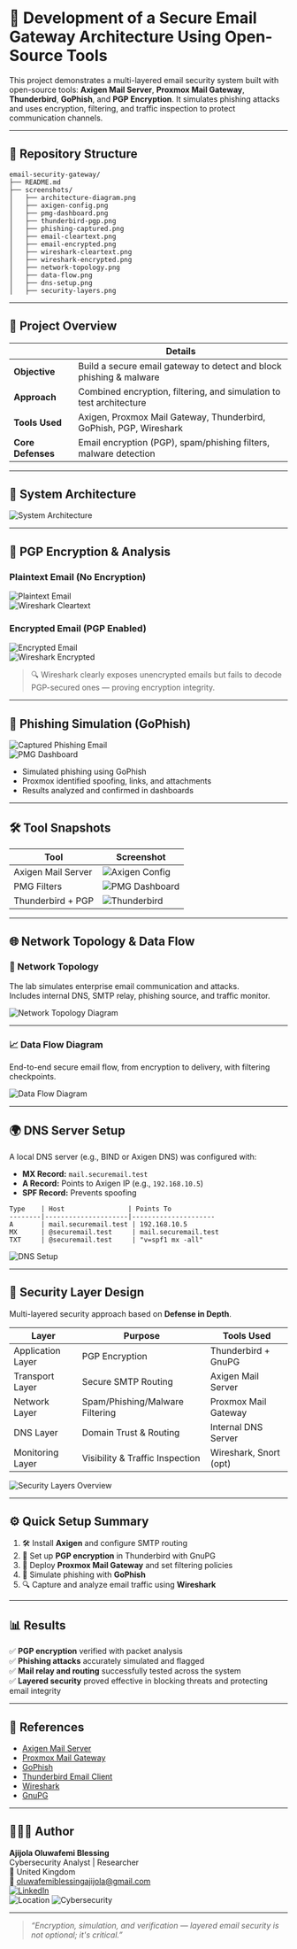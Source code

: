 # 🔐 Development of a Secure Email Gateway Architecture Using Open-Source Tools

This project demonstrates a multi-layered email security system built with open-source tools: **Axigen Mail Server**, **Proxmox Mail Gateway**, **Thunderbird**, **GoPhish**, and **PGP Encryption**. It simulates phishing attacks and uses encryption, filtering, and traffic inspection to protect communication channels.

---

## 📁 Repository Structure

```
email-security-gateway/
├── README.md
├── screenshots/
│   ├── architecture-diagram.png
│   ├── axigen-config.png
│   ├── pmg-dashboard.png
│   ├── thunderbird-pgp.png
│   ├── phishing-captured.png
│   ├── email-cleartext.png
│   ├── email-encrypted.png
│   ├── wireshark-cleartext.png
│   ├── wireshark-encrypted.png
│   ├── network-topology.png
│   ├── data-flow.png
│   ├── dns-setup.png
│   ├── security-layers.png
```

---

## 🧠 Project Overview

|                        | Details                                                                 |
|------------------------|-------------------------------------------------------------------------|
| **Objective**          | Build a secure email gateway to detect and block phishing & malware     |
| **Approach**           | Combined encryption, filtering, and simulation to test architecture     |
| **Tools Used**         | Axigen, Proxmox Mail Gateway, Thunderbird, GoPhish, PGP, Wireshark      |
| **Core Defenses**      | Email encryption (PGP), spam/phishing filters, malware detection        |

---

## 🧩 System Architecture

![System Architecture](screenshots/architecture-diagram.png)

---

## 🔐 PGP Encryption & Analysis

### Plaintext Email (No Encryption)

![Plaintext Email](screenshots/email-cleartext.png)  
![Wireshark Cleartext](screenshots/wireshark-cleartext.png)

### Encrypted Email (PGP Enabled)

![Encrypted Email](screenshots/email-encrypted.png)  
![Wireshark Encrypted](screenshots/wireshark-encrypted.png)

> 🔍 Wireshark clearly exposes unencrypted emails but fails to decode PGP-secured ones — proving encryption integrity.

---

## 🚨 Phishing Simulation (GoPhish)

![Captured Phishing Email](screenshots/phishing-captured.png)  
![PMG Dashboard](screenshots/pmg-dashboard.png)

- Simulated phishing using GoPhish
- Proxmox identified spoofing, links, and attachments
- Results analyzed and confirmed in dashboards

---

## 🛠 Tool Snapshots

| Tool               | Screenshot |
|--------------------|------------|
| Axigen Mail Server | ![Axigen Config](screenshots/axigen-config.png) |
| PMG Filters        | ![PMG Dashboard](screenshots/pmg-dashboard.png) |
| Thunderbird + PGP  | ![Thunderbird](screenshots/thunderbird-pgp.png) |

---

## 🌐 Network Topology & Data Flow

### 📡 Network Topology

The lab simulates enterprise email communication and attacks.  
Includes internal DNS, SMTP relay, phishing source, and traffic monitor.

![Network Topology Diagram](screenshots/network-topology.png)

---

### 📈 Data Flow Diagram

End-to-end secure email flow, from encryption to delivery, with filtering checkpoints.

![Data Flow Diagram](screenshots/data-flow.png)

---

## 🌍 DNS Server Setup

A local DNS server (e.g., BIND or Axigen DNS) was configured with:

- **MX Record:** `mail.securemail.test`
- **A Record:** Points to Axigen IP (e.g., `192.168.10.5`)
- **SPF Record:** Prevents spoofing

```plaintext
Type    | Host                | Points To
--------|---------------------|---------------------
A       | mail.securemail.test | 192.168.10.5
MX      | @securemail.test     | mail.securemail.test
TXT     | @securemail.test     | "v=spf1 mx -all"
```

![DNS Setup](screenshots/dns-setup.png)

---

## 🔐 Security Layer Design

Multi-layered security approach based on **Defense in Depth**.

| Layer                 | Purpose                                  | Tools Used                |
|----------------------|-------------------------------------------|---------------------------|
| Application Layer    | PGP Encryption                            | Thunderbird + GnuPG       |
| Transport Layer      | Secure SMTP Routing                       | Axigen Mail Server        |
| Network Layer        | Spam/Phishing/Malware Filtering           | Proxmox Mail Gateway      |
| DNS Layer            | Domain Trust & Routing                    | Internal DNS Server       |
| Monitoring Layer     | Visibility & Traffic Inspection           | Wireshark, Snort (opt)    |

![Security Layers Overview](screenshots/security-layers.png)

---

## ⚙️ Quick Setup Summary

1. 🛠 Install **Axigen** and configure SMTP routing  
2. 🔐 Set up **PGP encryption** in Thunderbird with GnuPG  
3. 🧱 Deploy **Proxmox Mail Gateway** and set filtering policies  
4. 🎯 Simulate phishing with **GoPhish**  
5. 🔍 Capture and analyze email traffic using **Wireshark**

---

## 📊 Results

✅ **PGP encryption** verified with packet analysis  
✅ **Phishing attacks** accurately simulated and flagged  
✅ **Mail relay and routing** successfully tested across the system  
✅ **Layered security** proved effective in blocking threats and protecting email integrity

---

## 📘 References

- [Axigen Mail Server](https://www.axigen.com/mail-server/)
- [Proxmox Mail Gateway](https://www.proxmox.com/en/proxmox-mail-gateway)
- [GoPhish](https://getgophish.com/)
- [Thunderbird Email Client](https://www.thunderbird.net/)
- [Wireshark](https://www.wireshark.org/)
- [GnuPG](https://gnupg.org/)

---

## 👨🏽‍💻 Author

**Ajijola Oluwafemi Blessing**  
Cybersecurity Analyst | Researcher  
📍 United Kingdom  
📧 oluwafemiblessingajijola@gmail.com  
[![LinkedIn](https://img.shields.io/badge/LinkedIn-Profile-blue?logo=linkedin&style=flat-square)](https://www.linkedin.com/in/ajijola-oluwafemi-ba839712a/)  
![Location](https://img.shields.io/badge/Based_in-United_Kingdom-007EC6?style=flat-square)
![Cybersecurity](https://img.shields.io/badge/Role-Cybersecurity_Analyst-success?style=flat-square)

---

> _“Encryption, simulation, and verification — layered email security is not optional; it's critical.”_
